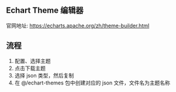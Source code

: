 ## Echart Theme 编辑器

官网地址: https://echarts.apache.org/zh/theme-builder.html

## 流程

1. 配置、选择主题
2. 点击下载主题
3. 选择 json 类型，然后复制
4. 在 @/echart-themes 包中创建对应的 json 文件，文件名为主题名称
